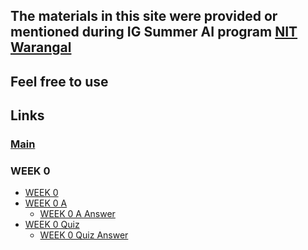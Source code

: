 ## The materials in this site were provided or mentioned during <strong>IG Summer AI</strong> program <a href="https://nitw.ac.in">NIT Warangal</a> 

## Feel free to use 

## Links
### <a href="https://sauravshah31.github.io/Machine_Learning/">Main</a>
### WEEK 0
* <a href="https://sauravshah31.github.io/Machine_Learning/assignment_week0.html">WEEK 0</a>
* <a href="https://sauravshah31.github.io/Machine_Learning/assignment_week0_a.html">WEEK 0 A</a>
  * <a href="https://sauravshah31.github.io/Machine_Learning/assignment_week0_a_ans.html">WEEK 0 A Answer</a>
* <a href="https://sauravshah31.github.io/Machine_Learning/assignment_week0_a_quiz.html">WEEK 0 Quiz</a>
	* <a href="https://sauravshah31.github.io/Machine_Learning/assignment_week0_quiz_ans.html">WEEK 0 Quiz Answer</a>

